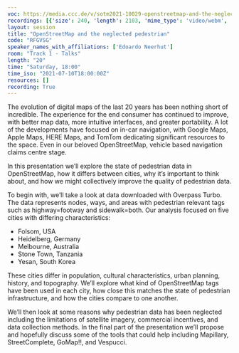 ```yaml
---
voc: https://media.ccc.de/v/sotm2021-10029-openstreetmap-and-the-neglected-pedestrian
recordings: [{'size': 240, 'length': 2103, 'mime_type': 'video/webm', 'language': 'eng-rus-spa', 'filename': 'sotm2021-10029-eng-rus-spa-OpenStreetMap_and_the_neglected_pedestrian_webm-hd.webm', 'state': 'new', 'folder': 'webm-hd', 'high_quality': True, 'width': 1920, 'height': 1080, 'updated_at': '2021-10-30T23:41:34.156+02:00', 'recording_url': 'https://cdn.media.ccc.de/events/sotm/2021/webm-hd/sotm2021-10029-eng-rus-spa-OpenStreetMap_and_the_neglected_pedestrian_webm-hd.webm', 'url': 'https://api.media.ccc.de/public/recordings/55462', 'event_url': 'https://api.media.ccc.de/public/events/fb8dc8c3-d7ee-588c-9102-5f71f24a57d5', 'conference_url': 'https://api.media.ccc.de/public/conferences/sotm2021'}, {'size': 125, 'length': 2103, 'mime_type': 'video/mp4', 'language': 'eng-rus-spa', 'filename': 'sotm2021-10029-eng-rus-spa-OpenStreetMap_and_the_neglected_pedestrian_sd.mp4', 'state': 'new', 'folder': 'h264-sd', 'high_quality': False, 'width': 720, 'height': 576, 'updated_at': '2021-10-30T23:08:38.722+02:00', 'recording_url': 'https://cdn.media.ccc.de/events/sotm/2021/h264-sd/sotm2021-10029-eng-rus-spa-OpenStreetMap_and_the_neglected_pedestrian_sd.mp4', 'url': 'https://api.media.ccc.de/public/recordings/55460', 'event_url': 'https://api.media.ccc.de/public/events/fb8dc8c3-d7ee-588c-9102-5f71f24a57d5', 'conference_url': 'https://api.media.ccc.de/public/conferences/sotm2021'}, {'size': 149, 'length': 2103, 'mime_type': 'video/webm', 'language': 'eng-rus-spa', 'filename': 'sotm2021-10029-eng-rus-spa-OpenStreetMap_and_the_neglected_pedestrian_webm-sd.webm', 'state': 'new', 'folder': 'webm-sd', 'high_quality': False, 'width': 720, 'height': 576, 'updated_at': '2021-10-30T23:05:39.572+02:00', 'recording_url': 'https://cdn.media.ccc.de/events/sotm/2021/webm-sd/sotm2021-10029-eng-rus-spa-OpenStreetMap_and_the_neglected_pedestrian_webm-sd.webm', 'url': 'https://api.media.ccc.de/public/recordings/55459', 'event_url': 'https://api.media.ccc.de/public/events/fb8dc8c3-d7ee-588c-9102-5f71f24a57d5', 'conference_url': 'https://api.media.ccc.de/public/conferences/sotm2021'}, {'size': 32, 'length': 2103, 'mime_type': 'audio/mpeg', 'language': 'eng', 'filename': 'sotm2021-10029-eng-OpenStreetMap_and_the_neglected_pedestrian_mp3.mp3', 'state': 'new', 'folder': 'mp3', 'high_quality': False, 'width': 0, 'height': 0, 'updated_at': '2021-10-30T22:43:15.942+02:00', 'recording_url': 'https://cdn.media.ccc.de/events/sotm/2021/mp3/sotm2021-10029-eng-OpenStreetMap_and_the_neglected_pedestrian_mp3.mp3', 'url': 'https://api.media.ccc.de/public/recordings/55455', 'event_url': 'https://api.media.ccc.de/public/events/fb8dc8c3-d7ee-588c-9102-5f71f24a57d5', 'conference_url': 'https://api.media.ccc.de/public/conferences/sotm2021'}, {'size': 215, 'length': 2103, 'mime_type': 'video/mp4', 'language': 'eng-rus-spa', 'filename': 'sotm2021-10029-eng-rus-spa-OpenStreetMap_and_the_neglected_pedestrian_hd.mp4', 'state': 'new', 'folder': 'h264-hd', 'high_quality': True, 'width': 1920, 'height': 1080, 'updated_at': '2021-10-30T22:35:50.505+02:00', 'recording_url': 'https://cdn.media.ccc.de/events/sotm/2021/h264-hd/sotm2021-10029-eng-rus-spa-OpenStreetMap_and_the_neglected_pedestrian_hd.mp4', 'url': 'https://api.media.ccc.de/public/recordings/55452', 'event_url': 'https://api.media.ccc.de/public/events/fb8dc8c3-d7ee-588c-9102-5f71f24a57d5', 'conference_url': 'https://api.media.ccc.de/public/conferences/sotm2021'}, {'size': 150, 'length': 2103, 'mime_type': 'video/mp4', 'language': 'spa', 'filename': 'sotm2021-10029-spa-OpenStreetMap_and_the_neglected_pedestrian.mp4', 'state': 'new', 'folder': 'h264-hd', 'high_quality': True, 'width': 1920, 'height': 1080, 'updated_at': '2021-10-30T22:35:42.041+02:00', 'recording_url': 'https://cdn.media.ccc.de/events/sotm/2021/h264-hd/sotm2021-10029-spa-OpenStreetMap_and_the_neglected_pedestrian.mp4', 'url': 'https://api.media.ccc.de/public/recordings/55451', 'event_url': 'https://api.media.ccc.de/public/events/fb8dc8c3-d7ee-588c-9102-5f71f24a57d5', 'conference_url': 'https://api.media.ccc.de/public/conferences/sotm2021'}, {'size': 150, 'length': 2103, 'mime_type': 'video/mp4', 'language': 'rus', 'filename': 'sotm2021-10029-rus-OpenStreetMap_and_the_neglected_pedestrian.mp4', 'state': 'new', 'folder': 'h264-hd', 'high_quality': True, 'width': 1920, 'height': 1080, 'updated_at': '2021-10-30T22:35:35.262+02:00', 'recording_url': 'https://cdn.media.ccc.de/events/sotm/2021/h264-hd/sotm2021-10029-rus-OpenStreetMap_and_the_neglected_pedestrian.mp4', 'url': 'https://api.media.ccc.de/public/recordings/55450', 'event_url': 'https://api.media.ccc.de/public/events/fb8dc8c3-d7ee-588c-9102-5f71f24a57d5', 'conference_url': 'https://api.media.ccc.de/public/conferences/sotm2021'}, {'size': 150, 'length': 2103, 'mime_type': 'video/mp4', 'language': 'eng', 'filename': 'sotm2021-10029-eng-OpenStreetMap_and_the_neglected_pedestrian.mp4', 'state': 'new', 'folder': 'h264-hd', 'high_quality': True, 'width': 1920, 'height': 1080, 'updated_at': '2021-10-30T22:35:28.412+02:00', 'recording_url': 'https://cdn.media.ccc.de/events/sotm/2021/h264-hd/sotm2021-10029-eng-OpenStreetMap_and_the_neglected_pedestrian.mp4', 'url': 'https://api.media.ccc.de/public/recordings/55449', 'event_url': 'https://api.media.ccc.de/public/events/fb8dc8c3-d7ee-588c-9102-5f71f24a57d5', 'conference_url': 'https://api.media.ccc.de/public/conferences/sotm2021'}]
layout: session
title: "OpenStreetMap and the neglected pedestrian"
code: "RFGVSG"
speaker_names_with_affiliations: ['Edoardo Neerhut']
room: "Track 1 - Talks"
length: "20"
time: "Saturday, 18:00"
time_iso: "2021-07-10T18:00:00Z"
resources: []
recording: True
---
```

The evolution of digital maps of the last 20 years has been nothing short of incredible. The experience for the end consumer has continued to improve, with better map data, more intuitive interfaces, and greater portability. A lot of the developments have focused on in-car navigation, with Google Maps, Apple Maps, HERE Maps, and TomTom dedicating significant resources to the space. Even in our beloved OpenStreetMap, vehicle based navigation claims centre stage.

In this presentation we’ll explore the state of pedestrian data in OpenStreetMap, how it differs between cities, why it’s important to think about, and how we might collectively improve the quality of pedestrian data.

To begin with, we’ll take a look at data downloaded with Overpass Turbo. The data represents nodes, ways, and areas with pedestrian relevant tags such as highway=footway and sidewalk=both. Our analysis focused on five cities with differing characteristics:

- Folsom, USA
- Heidelberg, Germany
- Melbourne, Australia
- Stone Town, Tanzania
- Yesan, South Korea

These cities differ in population, cultural characteristics, urban planning, history, and topography. We’ll explore what kind of OpenStreetMap tags have been used in each city, how close this matches the state of pedestrian infrastructure, and how the cities compare to one another.

We’ll then look at some reasons why pedestrian data has been neglected including the limitations of satellite imagery, commercial incentives, and data collection methods. In the final part of the presentation we’ll propose and hopefully discuss some of the tools that could help including Mapillary, StreetComplete, GoMap!!, and Vespucci.
